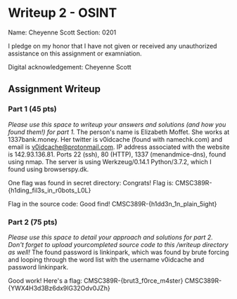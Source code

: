 # Writeup 2 - OSINT

Name: Cheyenne Scott
Section: 0201

I pledge on my honor that I have not given or received any unauthorized assistance on this assignment or examniation.

Digital acknowledgement: Cheyenne Scott

## Assignment Writeup

### Part 1 (45 pts)

*Please use this space to writeup your answers and solutions (and how you found them!) for part 1.*
The person's name is Elizabeth Moffet. She works at 1337bank.money. Her twitter is v0idcache (found with namechk.com) and email is v0idcache@protonmail.com. IP address associated with the website is 142.93.136.81. Ports 22 (ssh), 80 (HTTP), 1337 (menandmice-dns), found using nmap. The server is using Werkzeug/0.14.1 Python/3.7.2, which I found using browserspy.dk.

One flag was found in secret directory:
Congrats! Flag is: CMSC389R-{h1ding_fil3s_in_r0bots_L0L}

Flag in the source code:
Good find! CMSC389R-{h1dd3n_1n_plain_5ight}


### Part 2 (75 pts)

*Please use this space to detail your approach and solutions for part 2. Don't forget to upload yourcompleted source code to this /writeup directory as well!*
The found password is linkinpark, which was found by brute forcing and looping through the word list with the username v0idcache and password linkinpark.

Good work! Here's a flag: CMSC389R-{brut3_f0rce_m4ster}
CMSC389R-{YWX4H3d3Bz6dx9lG32Odv0JZh}
